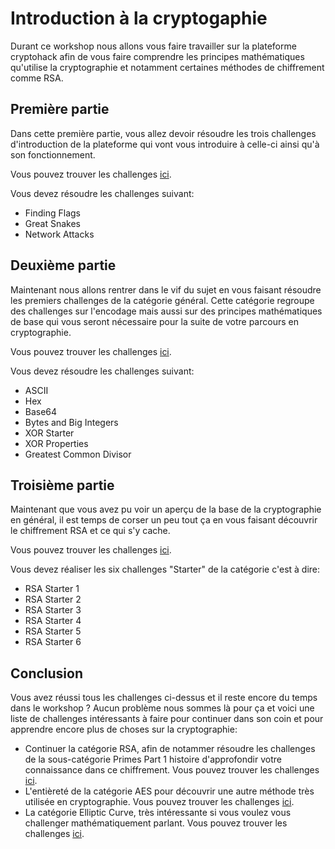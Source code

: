 
# Introduction à la cryptogaphie

Durant ce workshop nous allons vous faire travailler sur la plateforme cryptohack afin de vous faire comprendre les principes mathématiques qu'utilise la cryptographie et notamment certaines méthodes de chiffrement comme RSA.

## Première partie
Dans cette première partie, vous allez devoir résoudre les trois challenges d'introduction de la plateforme qui vont vous introduire à celle-ci ainsi qu'à son fonctionnement.

Vous pouvez trouver les challenges [ici](https://cryptohack.org/challenges/introduction/).

Vous devez résoudre les challenges suivant:
 - Finding Flags
 - Great Snakes
 - Network Attacks

## Deuxième partie
Maintenant nous allons rentrer dans le vif du sujet en vous faisant résoudre les premiers challenges de la catégorie général. Cette catégorie regroupe des challenges sur l'encodage mais aussi sur des principes mathématiques de base qui vous seront nécessaire pour la suite de votre parcours en cryptographie.

Vous pouvez trouver les challenges [ici](https://cryptohack.org/challenges/general/).

Vous devez résoudre les challenges suivant:

 - ASCII
 - Hex
 - Base64
 - Bytes and Big Integers
 - XOR Starter
 - XOR Properties
 - Greatest Common Divisor
 
 ## Troisième partie
 Maintenant que vous avez pu voir un aperçu de la base de la cryptographie en général, il est temps de corser un peu tout ça en vous faisant découvrir le chiffrement RSA et ce qui s'y cache.
 
 Vous pouvez trouver les challenges [ici](https://cryptohack.org/challenges/rsa/).

Vous devez réaliser les six challenges "Starter" de la catégorie c'est à dire:
 - RSA Starter 1
 - RSA Starter 2
 - RSA Starter 3
 - RSA Starter 4
 - RSA Starter 5
 - RSA Starter 6

## Conclusion
Vous avez réussi tous les challenges ci-dessus et il reste encore du temps dans le workshop ?
Aucun problème nous sommes là pour ça et voici une liste de challenges intéressants à faire pour continuer dans son coin et pour apprendre encore plus de choses sur la cryptographie:

- Continuer la catégorie RSA, afin de notammer résoudre les challenges de la sous-catégorie Primes Part 1 histoire d'approfondir votre connaissance dans ce chiffrement. Vous pouvez trouver les challenges [ici](https://cryptohack.org/challenges/rsa/).
 - L'entièreté de la catégorie AES pour découvrir une autre méthode très utilisée en cryptographie. Vous pouvez trouver les challenges [ici](https://cryptohack.org/challenges/aes/).
 - La catégorie Elliptic Curve, très intéressante si vous voulez vous challenger mathématiquement parlant. Vous pouvez trouver les challenges [ici](https://cryptohack.org/challenges/ecc/).
